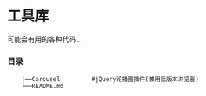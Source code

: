 # 工具库

可能会有用的各种代码...

### 目录

```
    |──Carousel         #jQuery轮播图插件(兼用低版本浏览器)
    └──README.md
```